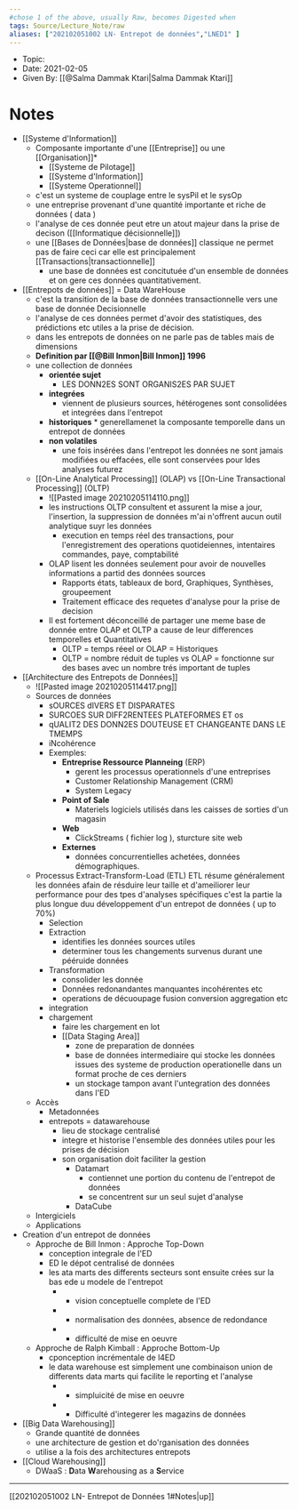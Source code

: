 ```yaml
---
#chose 1 of the above, usually Raw, becomes Digested when 
tags: Source/Lecture_Note/raw
aliases: ["202102051002 LN- Entrepot de données","LNED1" ] 
---
```

<!--topic should reference the big themes of a certain lecture, not necessarily the Title of the Course -->
* Topic:
* Date: 2021-02-05
* Given By: [[@Salma Dammak Ktari|Salma Dammak Ktari]]


# Notes 
* [[Systeme d'Information]]
	* Composante importante d'une [[Entreprise]] ou une [[Organisation]]*
		* [[Systeme de Pilotage]]
		* [[Systeme d'Information]]
		* [[Systeme Operationnel]]
	* c'est un systeme de couplage entre le sysPil et le sysOp
	* une entreprise provenant d'une quantité importante et riche de données ( data )
	* l'analyse  de ces donnée peut etre un atout majeur dans la prise de decison ([[Informatique décisionnelle]])
	* une [[Bases de Données|base de données]] classique ne permet pas de faire ceci car elle est principalement [[Transactions|transactionnelle]]
		* une base de données est concitutuée d'un ensemble de données et on gere ces données quantitativement.
* [[Entrepots de données]] = Data WareHouse 
	* c'est la transition de la base de données transactionnelle vers une base de donnée Decisionnelle 
	* l'analyse de ces données permet d'avoir des statistiques, des prédictions etc utiles a la prise de décision. 
	* dans les entrepots de données on ne parle pas de tables mais de dimensions
	* **Definition par [[@Bill Inmon|Bill Inmon]] 1996** 
	*  une collection de données 
		*  **orientée sujet**
			*  LES DONN2ES SONT ORGANIS2ES PAR SUJET
		*   **integrées**
			*   viennent de plusieurs sources, hétérogenes sont consolidées et integrées dans l'entrepot
		*    **historiques** 
			*    generellamenet la composante temporelle dans un entrepot de données 
		*  **non volatiles** 
			*  une fois insérées dans l'entrepot les données ne sont jamais modifiées ou effacées, elle sont conservées pour ldes analyses futurez
	*  [[On-Line Analytical Processing]] (OLAP) vs [[On-Line Transactional Processing]] (OLTP)
		*  ![[Pasted image 20210205114110.png]]
		*  les  instructions OLTP consultent et assurent la mise a jour, l'insertion, la suppression de données m'ai n'offrent aucun outil analytique suyr les données 
			*  execution en temps réel des transactions, pour l'enregistrement des operations quotideiennes, intentaires commandes, paye, comptabilité
		*  OLAP lisent les données seulement pour avoir de nouvelles informations a partid des données sources
			*  Rapports états, tableaux de bord, Graphiques, Synthèses, groupeement 
			*  Traitement efficace des requetes d'analyse pour la prise de decision 
		*  Il est fortement déconceillé de partager une meme base de donnée entre OLAP et OLTP a cause de leur differences temporelles et Quantitatives
			*  OLTP = temps réeel or OLAP = Historiques
			*  OLTP = nombre réduit de tuples vs OLAP = fonctionne sur des bases avec un nombre trés important de tuples 
* [[Architecture des Entrepots de Données]]
	* ![[Pasted image 20210205114417.png]]
	* Sources de données
		* sOURCES dIVERS ET DISPARATES
		* SURCOES SUR DIFF2RENTEES PLATEFORMES ET os 
		* qUALIT2 DES DONN2ES DOUTEUSE ET CHANGEANTE DANS LE TMEMPS
		* iNcohérence 
		* Exemples: 
			* **Entreprise Ressource Planneing** (ERP)
				* gerent les processus operationnels d'une entreprises 
				* Customer Relationship Management (CRM)
				* System Legacy 
			*  **Point of Sale**
				*  Materiels logiciels utilisés dans les caisses de sorties d'un magasin
			*  **Web**
				*  ClickStreams ( fichier log ), sturcture site web
			* **Externes** 
				* données concurrentielles achetées, données démographiques. 
	* Processus Extract-Transform-Load (ETL) 
		ETL résume généralement les données afain de résduire leur taille et d'ameiliorer leur performance pour des tpes d'analyses spécifiques 
		c'est la partie la plus longue duu développement d'un entrepot de données ( up to 70%)
		* Selection
		* Extraction
			* identifies les données sources utiles 
			* determiner tous les changements survenus durant une pééruide données
		* Transformation
			* consolider les donnée
			* Données redonandantes manquantes incohérentes etc
			* operations de décuoupage fusion conversion aggregation etc 
		* integration
		* chargement
			* faire les chargement en lot 
			* [[Data Staging Area]]
				* zone de preparation de données 
				* base de données intermediaire qui stocke les données issues des systeme de production operationelle dans un format proche de ces derniers 
				* un stockage tampon avant l'untegration des données dans l'ED 
	* Accès
		* Metadonnées
		* entrepots = datawarehouse
			* lieu de stockage centralisé
			* integre et historise l'ensemble des données utiles pour les prises de décision
			* son organisation doit faciliter la gestion 
				* Datamart
					* contiennet une portion du contenu de l'entrepot de données 
					* se concentrent sur un seul sujet d'analyse
				* DataCube
	* Intergiciels 
	* Applications
* Creation d'un entrepot de données
	* Approche de Bill Inmon : Approche Top-Down
		* conception integrale de l'ED 
		* ED le dépot centralisé de données 
		* les ata marts des differents secteurs sont ensuite crées sur la bas ede u modele de l'entrepot 
			* + vision conceptuelle complete de l'ED 
			* + normalisation des données, absence de redondance
			* - difficulté de mise en oeuvre 
	* Approche de Ralph Kimball : Approche Bottom-Up
		* cponception incrémentale de l4ED 
		* le data warehouse est simplement une combinaison union de differents data marts qui facilite le reporting et l'analyse 
			* + simpluicité de mise en oeuvre 
			* - Difficulté d'integerer les magazins de données 
* [[Big Data Warehousing]]
	* Grande quantité de données 
	* une architecture de gestion et do'rganisation des données 
	* utilise a la fois des architectures entrepots 
* [[Cloud Warehousing]]
	* DWaaS : **D**ata **W**arehousing as a **S**ervice
  
  
---
[[202102051002 LN- Entrepot de Données 1#Notes|up]]